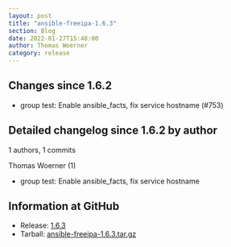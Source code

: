 ```yaml
---
layout: post
title: "ansible-freeipa-1.6.3"
section: Blog
date: 2022-01-27T15:48:00
author: Thomas Woerner
category: release
---
```


Changes since 1.6.2
-------------------

  - group test: Enable ansible_facts, fix service hostname (#753)

Detailed changelog since 1.6.2 by author
----------------------------------------
  1 authors, 1 commits

Thomas Woerner (1)

  - group test: Enable ansible_facts, fix service hostname

Information at GitHub
---------------------
* Release: [1.6.3](https://github.com/freeipa/ansible-freeipa/releases/tag/v1.6.3)
* Tarball: [ansible-freeipa-1.6.3.tar.gz](https://github.com/freeipa/ansible-freeipa/archive/refs/tags/v1.6.3.tar.gz)
